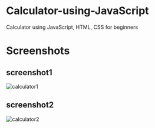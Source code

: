 # Calculator-using-JavaScript
Calculator using JavaScript, HTML, CSS for beginners

# Screenshots
## screenshot1
![calculator1](https://user-images.githubusercontent.com/37725645/147166660-be49ad6b-d68d-4af4-a79d-68e6277e1a18.PNG)

## screenshot2
![calculator2](https://user-images.githubusercontent.com/37725645/147166812-ed1ab3e3-516d-45c7-855a-388c08ecbcdd.PNG)
